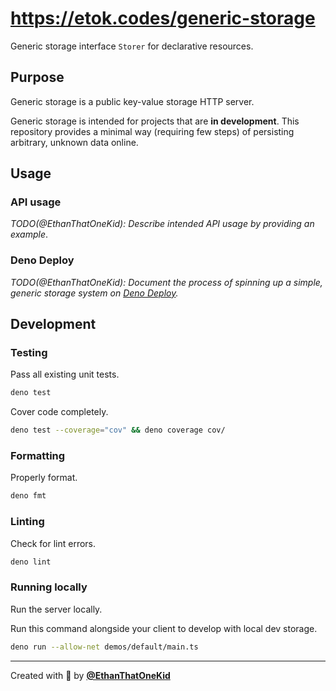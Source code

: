 # <https://etok.codes/generic-storage>

Generic storage interface `Storer` for declarative resources.

## Purpose

Generic storage is a public key-value storage HTTP server.

Generic storage is intended for projects that are **in development**. This
repository provides a minimal way (requiring few steps) of persisting arbitrary,
unknown data online.

## Usage

### API usage

_TODO(@EthanThatOneKid): Describe intended API usage by providing an example_.

### Deno Deploy

_TODO(@EthanThatOneKid): Document the process of spinning up a simple, generic
storage system on [Deno Deploy](https://deno.com/deploy/docs/deployments)._

## Development

### Testing

Pass all existing unit tests.

```bash
deno test
```

Cover code completely.

```bash
deno test --coverage="cov" && deno coverage cov/
```

### Formatting

Properly format.

```bash
deno fmt
```

### Linting

Check for lint errors.

```bash
deno lint
```

### Running locally

Run the server locally.

Run this command alongside your client to develop with local dev storage.

```bash
deno run --allow-net demos/default/main.ts
```

---

Created with 💖 by [**@EthanThatOneKid**](https://etok.codes)
